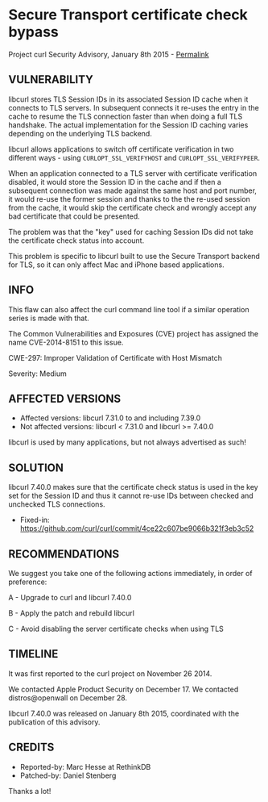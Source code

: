 Secure Transport certificate check bypass
=========================================

Project curl Security Advisory, January 8th 2015 -
[Permalink](https://curl.se/docs/CVE-2014-8151.html)

VULNERABILITY
-------------

libcurl stores TLS Session IDs in its associated Session ID cache when it
connects to TLS servers. In subsequent connects it re-uses the entry in the
cache to resume the TLS connection faster than when doing a full TLS
handshake. The actual implementation for the Session ID caching varies
depending on the underlying TLS backend.

libcurl allows applications to switch off certificate verification in two
different ways - using `CURLOPT_SSL_VERIFYHOST` and `CURLOPT_SSL_VERIFYPEER`.

When an application connected to a TLS server with certificate verification
disabled, it would store the Session ID in the cache and if then a subsequent
connection was made against the same host and port number, it would re-use the
former session and thanks to the the re-used session from the cache, it would
skip the certificate check and wrongly accept any bad certificate that could
be presented.

The problem was that the "key" used for caching Session IDs did not take the
certificate check status into account.

This problem is specific to libcurl built to use the Secure Transport backend
for TLS, so it can only affect Mac and iPhone based applications.

INFO
----

This flaw can also affect the curl command line tool if a similar operation
series is made with that.

The Common Vulnerabilities and Exposures (CVE) project has assigned the name
CVE-2014-8151 to this issue.

CWE-297: Improper Validation of Certificate with Host Mismatch

Severity: Medium

AFFECTED VERSIONS
-----------------

- Affected versions: libcurl 7.31.0 to and including 7.39.0
- Not affected versions: libcurl < 7.31.0 and libcurl >= 7.40.0

libcurl is used by many applications, but not always advertised as such!

SOLUTION
------------

libcurl 7.40.0 makes sure that the certificate check status is used in the key
set for the Session ID and thus it cannot re-use IDs between checked and
unchecked TLS connections.

- Fixed-in: https://github.com/curl/curl/commit/4ce22c607be9066b321f3eb3c52

RECOMMENDATIONS
---------------

We suggest you take one of the following actions immediately, in order of
preference:

A - Upgrade to curl and libcurl 7.40.0

B - Apply the patch and rebuild libcurl

C - Avoid disabling the server certificate checks when using TLS

TIMELINE
---------

It was first reported to the curl project on November 26 2014.

We contacted Apple Product Security on December 17. We contacted
distros@openwall on December 28.

libcurl 7.40.0 was released on January 8th 2015, coordinated with the
publication of this advisory.

CREDITS
-------

- Reported-by: Marc Hesse at RethinkDB
- Patched-by: Daniel Stenberg

Thanks a lot!
